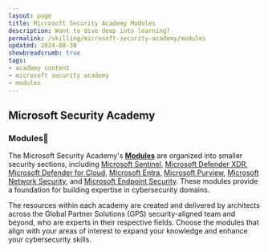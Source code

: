 ```yaml
---
layout: page
title: Microsoft Security Academy Modules
description: Want to dive deep into learning?
permalink: /skilling/microsoft-security-academy/modules
updated: 2024-08-30
showbreadcrumb: true
tags: 
- academy content
- microsoft security academy
- modules
---
```


## Microsoft Security Academy

### Modules📓

The Microsoft Security Academy's **[Modules](/PartnerResources/skilling/microsoft-security-academy/modules)** are organized into smaller security sections, including [Microsoft Sentinel](/PartnerResources/skilling/microsoft-security-academy/sentinel-academy), [Microsoft Defender XDR](/PartnerResources/skilling/microsoft-security-academy/dxdr-academy), [Microsoft Defender for Cloud](/PartnerResources/skilling/microsoft-security-academy/defender-academy), [Microsoft Entra](/PartnerResources/skilling/microsoft-security-academy/entra-academy), [Microsoft Purview](/PartnerResources/skilling/microsoft-security-academy/purview-academy), [Microsoft Network Security](/PartnerResources/skilling/microsoft-security-academy/network-academy), and [Microsoft Endpoint Security](/PartnerResources/skilling/microsoft-security-academy/endpoint-academy). These modules provide a foundation for building expertise in cybersecurity domains.

The resources within each academy are created and delivered by architects across the Global Partner Solutions (GPS) security-aligned team and beyond, who are experts in their respective fields. Choose the modules that align with your areas of interest to expand your knowledge and enhance your cybersecurity skills.